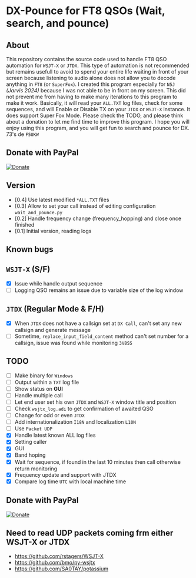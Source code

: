 # DX-Pounce for FT8 QSOs (Wait, search, and pounce)

## About

This repository contains the source code used to handle FT8 QSO automation for `WSJT-X` or `JTDX`. This type of automation is not recommended but remains usefull to avoid to spend your entire life waiting in front of your screen because listening to audio alone does not allow you to decode anything in `FT8` (or `SuperFox`). I created this program especially for `N5J` _(Jarvis 2024)_ because I was not able to be in front on my screen. This did not prevent me from having to make many iterations to this program to make it work. Basically, it will read your `ALL.TXT` log files, check for some sequences, and will Enable or Disable TX on your `JTDX` or `WSJT-X` instance. It does support Super Fox Mode. Please check the TODO, and please think about a donation to let me find time to improve this program. I hope you will enjoy using this program, and you will get fun to search and pounce for DX. 73's de `F5UKW`

## Donate with PayPal

[![Donate](https://img.shields.io/badge/Donate-PayPal-green.svg)](https://www.paypal.com/cgi-bin/webscr?cmd=_s-xclick&hosted_button_id=R4HK9ZTUPYHSL)

## Version

- [0.4] Use latest modified `*ALL.TXT` files
- [0.3] Allow to set your call instead of editing configuration `wait_and_pounce.py`
- [0.2] Handle frequency change (frequency_hopping) and close once finished
- [0.1] Initial version, reading logs

## Known bugs

## `WSJT-X` (S/F)
- [x] Issue while handle output sequence
- [ ] Logging QSO remains an issue due to variable size of the log window

## `JTDX` (Regular Mode & F/H)
- [x] When `JTDX` does not have a callsign set at `DX Call`, can't set any new callsign and generate message
- [ ] Sometime, `replace_input_field_content` method can't set number for a callsign, issue was found while monitoring `3V8SS`

## TODO

- [ ] Make binary for `Windows`
- [ ] Output within a `TXT` log file
- [ ] Show status on __GUI__
- [ ] Handle multiple call
- [ ] Let end user set his own `JTDX` and `WSJT-X` window title and position
- [ ] Check `wsjtx_log.adi` to get confirmation of awaited QSO
- [ ] Change for odd or even `JTDX`
- [ ] Add internationalization `I18N` and localization `L10N`
- [ ] Use `Packet UDP`
- [x] Handle latest known ALL log files
- [x] Setting caller
- [x] GUI
- [x] Band hoping 
- [x] Wait for sequence, if found in the last 10 minutes then call otherwise return monitoring
- [x] Frequency update and support with JTDX
- [x] Compare log time `UTC` with local machine time

## Donate with PayPal

[![Donate](https://img.shields.io/badge/Donate-PayPal-green.svg)](https://www.paypal.com/cgi-bin/webscr?cmd=_s-xclick&hosted_button_id=R4HK9ZTUPYHSL)

## Need to read UDP packets coming frm either WSJT-X or JTDX
- https://github.com/rstagers/WSJT-X
- https://github.com/bmo/py-wsjtx
- https://github.com/SA0TAY/potassium